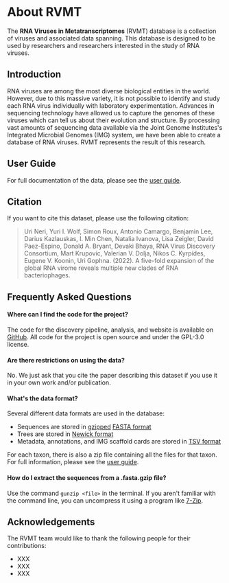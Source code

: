 # About RVMT

The **RNA Viruses in Metatranscriptomes** (RVMT) database is a collection of viruses and associated data spanning.
This database is designed to be used by researchers and researchers interested in the study of RNA viruses.

## Introduction

RNA viruses are among the most diverse biological entities in the world.
However, due to this massive variety, it is not possible to identify and study each RNA virus individually with laboratory experimentation.
Advances in sequencing technology have allowed us to capture the genomes of these viruses which can tell us about their evolution and structure.
By processing vast amounts of sequencing data available via the Joint Genome Institutes's Integrated Microbial Genomes (IMG) system, we have been able to create a database of RNA viruses.
RVMT represents the result of this research.

## User Guide

For full documentation of the data, please see the [user guide](/user-guide).

## Citation

If you want to cite this dataset, please use the following citation:

> Uri Neri, Yuri I. Wolf, Simon Roux, Antonio Camargo, Benjamin Lee, Darius Kazlauskas, I. Min Chen, Natalia Ivanova, Lisa Zeigler, David Paez-Espino, Donald A. Bryant, Devaki Bhaya, RNA Virus Discovery Consortium, Mart Krupovic, Valerian V. Dolja, Nikos C. Kyrpides, Eugene V. Koonin, Uri Gophna. (2022). A five-fold expansion of the global RNA virome reveals multiple new clades of RNA bacteriophages.

## Frequently Asked Questions

#### Where can I find the code for the project?

The code for the discovery pipeline, analysis, and website is available on <a href="#" target="_blank">GitHub</a>. All code for the project is open source and under the GPL-3.0 license.

#### Are there restrictions on using the data?

No. We just ask that you cite the paper describing this dataset if you use it in your own work and/or publication.

#### What's the data format?

Several different data formats are used in the database:

- Sequences are stored in [gzipped](https://en.wikipedia.org/wiki/Gzip) [FASTA format](https://en.wikipedia.org/wiki/FASTA_format)
- Trees are stored in [Newick format](https://en.wikipedia.org/wiki/Newick_format)
- Metadata, annotations, and IMG scaffold cards are stored in [TSV format](https://en.wikipedia.org/wiki/Tab-separated_values)

For each taxon, there is also a zip file containing all the files for that taxon. For full information, please see the [user guide](/user-guide).

#### How do I extract the sequences from a .fasta.gzip file?

Use the command `gunzip <file>` in the terminal.
If you aren't familiar with the command line, you can uncompress it using a program like [7-Zip](https://www.7-zip.org/).

## Acknowledgements

The RVMT team would like to thank the following people for their contributions:

- XXX
- XXX
- XXX
